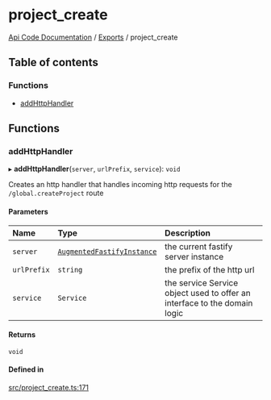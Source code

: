 # project\_create
 
[Api Code Documentation](../README.md) / [Exports](../modules.md) / project\_create

## Table of contents

### Functions

- [addHttpHandler](project_create.md#addhttphandler)

## Functions

### addHttpHandler

▸ **addHttpHandler**(`server`, `urlPrefix`, `service`): `void`

Creates an http handler that handles incoming http requests for the `/global.createProject` route

#### Parameters

| Name | Type | Description |
| :------ | :------ | :------ |
| `server` | [`AugmentedFastifyInstance`](../interfaces/types.AugmentedFastifyInstance.md) | the current fastify server instance |
| `urlPrefix` | `string` | the prefix of the http url |
| `service` | `Service` | the service Service object used to offer an interface to the domain logic |

#### Returns

`void`

#### Defined in

[src/project_create.ts:171](https://github.com/openkfw/TruBudget/blob/648f2bb/api/src/project_create.ts#L171)
